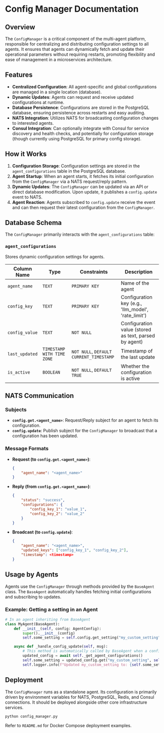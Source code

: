# Config Manager Documentation

## Overview

The `ConfigManager` is a critical component of the multi-agent platform, responsible for centralizing and distributing configuration settings to all agents. It ensures that agents can dynamically fetch and update their operational parameters without requiring restarts, promoting flexibility and ease of management in a microservices architecture.

## Features

*   **Centralized Configuration**: All agent-specific and global configurations are managed in a single location (database).
*   **Dynamic Updates**: Agents can request and receive updated configurations at runtime.
*   **Database Persistence**: Configurations are stored in the PostgreSQL database, ensuring persistence across restarts and easy auditing.
*   **NATS Integration**: Utilizes NATS for broadcasting configuration changes to interested agents.
*   **Consul Integration**: Can optionally integrate with Consul for service discovery and health checks, and potentially for configuration storage (though currently using PostgreSQL for primary config storage).

## How it Works

1.  **Configuration Storage**: Configuration settings are stored in the `agent_configurations` table in the PostgreSQL database.
2.  **Agent Startup**: When an agent starts, it fetches its initial configuration from the `ConfigManager` via a NATS request/reply pattern.
3.  **Dynamic Updates**: The `ConfigManager` can be updated via an API or direct database modification. Upon update, it publishes a `config.update` event to NATS.
4.  **Agent Reaction**: Agents subscribed to `config.update` receive the event and can then request their latest configuration from the `ConfigManager`.

## Database Schema

The `ConfigManager` primarily interacts with the `agent_configurations` table:

### `agent_configurations`

Stores dynamic configuration settings for agents.

| Column Name       | Type        | Constraints             | Description                                      |
|-------------------|-------------|-------------------------|--------------------------------------------------|
| `agent_name`      | `TEXT`      | `PRIMARY KEY`           | Name of the agent                                |
| `config_key`      | `TEXT`      | `PRIMARY KEY`           | Configuration key (e.g., \'llm_model\', \'rate_limit\') |
| `config_value`    | `TEXT`      | `NOT NULL`              | Configuration value (stored as text, parsed by agent) |
| `last_updated`    | `TIMESTAMP WITH TIME ZONE` | `NOT NULL`, `DEFAULT CURRENT_TIMESTAMP` | Timestamp of the last update                     |
| `is_active`       | `BOOLEAN`   | `NOT NULL`, `DEFAULT TRUE` | Whether the configuration is active              |

## NATS Communication

### Subjects

*   **`config.get.<agent_name>`**: Request/Reply subject for an agent to fetch its configuration.
*   **`config.update`**: Publish subject for the `ConfigManager` to broadcast that a configuration has been updated.

### Message Formats

*   **Request (to `config.get.<agent_name>`)**:

    ```json
    {
        "agent_name": "<agent_name>"
    }
    ```

*   **Reply (from `config.get.<agent_name>`)**:

    ```json
    {
        "status": "success",
        "configurations": {
            "config_key_1": "value_1",
            "config_key_2": "value_2"
        }
    }
    ```

*   **Broadcast (to `config.update`)**:

    ```json
    {
        "agent_name": "<agent_name>",
        "updated_keys": ["config_key_1", "config_key_2"],
        "timestamp": <timestamp>
    }
    ```

## Usage by Agents

Agents use the `ConfigManager` through methods provided by the `BaseAgent` class. The `BaseAgent` automatically handles fetching initial configurations and subscribing to updates.

### Example: Getting a setting in an Agent

```python
# In an agent inheriting from BaseAgent
class MyAgent(BaseAgent):
    def __init__(self, config: AgentConfig):
        super().__init__(config)
        self.some_setting = self.config.get_setting("my_custom_setting", "default_value")

    async def _handle_config_update(self, msg):
        # This method is automatically called by BaseAgent when a config update is broadcast
        updated_config = await self._get_agent_configurations()
        self.some_setting = updated_config.get("my_custom_setting", self.some_setting)
        self.logger.info(f"Updated my_custom_setting to: {self.some_setting}")
```

## Deployment

The `ConfigManager` runs as a standalone agent. Its configuration is primarily driven by environment variables for NATS, PostgreSQL, Redis, and Consul connections. It should be deployed alongside other core infrastructure services.

```bash
python config_manager.py
```

Refer to `README.md` for Docker Compose deployment examples.
